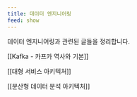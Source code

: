 ```yaml
---
title: 데이터 엔지니어링
feed: show
---
```

데이터 엔지니어링과 관련된 글들을 정리합니다.

[[Kafka - 카프카 역사와 기본]]

[[대형 서비스 아키텍처]]

[[분산형 데이터 분석 아키텍처]]